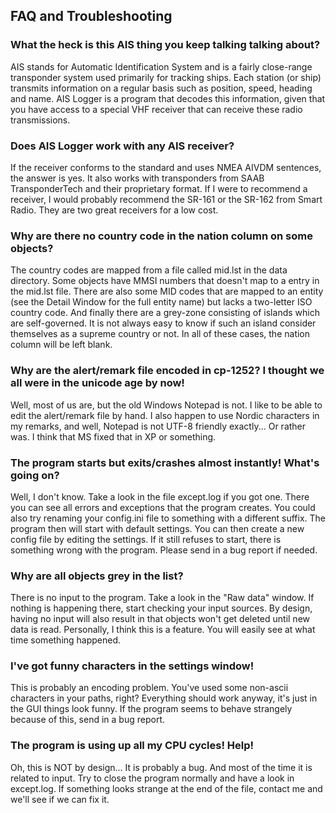 ## FAQ and Troubleshooting

### What the heck is this AIS thing you keep talking talking about?

AIS stands for Automatic Identification System and is a fairly
close-range transponder system used primarily for tracking ships. Each
station (or ship) transmits information on a regular basis such as
position, speed, heading and name. AIS Logger is a program that
decodes this information, given that you have access to a special VHF
receiver that can receive these radio transmissions.

### Does AIS Logger work with any AIS receiver?

If the receiver conforms to the standard and uses NMEA AIVDM
sentences, the answer is yes. It also works with transponders from
SAAB TransponderTech and their proprietary format. If I were to
recommend a receiver, I would probably recommend the SR-161 or the
SR-162 from Smart Radio. They are two great receivers for a low cost.

### Why are there no country code in the nation column on some objects?

The country codes are mapped from a file called mid.lst in the data
directory. Some objects have MMSI numbers that doesn't map to a entry
in the mid.lst file. There are also some MID codes that are mapped to
an entity (see the Detail Window for the full entity name) but lacks a
two-letter ISO country code. And finally there are a grey-zone
consisting of islands which are self-governed. It is not always easy
to know if such an island consider themselves as a supreme country or
not. In all of these cases, the nation column will be left blank.

### Why are the alert/remark file encoded in cp-1252? I thought we all were in the unicode age by now! 

Well, most of us are, but the old Windows Notepad is not. I like to be
able to edit the alert/remark file by hand. I also happen to use
Nordic characters in my remarks, and well, Notepad is not UTF-8
friendly exactly... Or rather was. I think that MS fixed that in XP or
something.

### The program starts but exits/crashes almost instantly! What's going on?

Well, I don't know. Take a look in the file except.log if you got
one. There you can see all errors and exceptions that the program
creates. You could also try renaming your config.ini file to something
with a different suffix. The program then will start with default
settings. You can then create a new config file by editing the
settings. If it still refuses to start, there is something wrong with
the program. Please send in a bug report if needed.

### Why are all objects grey in the list?

There is no input to the program. Take a look in the "Raw data"
window. If nothing is happening there, start checking your input
sources. By design, having no input will also result in that objects
won't get deleted until new data is read. Personally, I think this is
a feature. You will easily see at what time something happened.

### I've got funny characters in the settings window!

This is probably an encoding problem. You've used some non-ascii
characters in your paths, right? Everything should work anyway, it's
just in the GUI things look funny. If the program seems to behave
strangely because of this, send in a bug report.

### The program is using up all my CPU cycles! Help!

Oh, this is NOT by design... It is probably a bug. And most of the time
it is related to input. Try to close the program normally and have a
look in except.log. If something looks strange at the end of the file,
contact me and we'll see if we can fix it.

